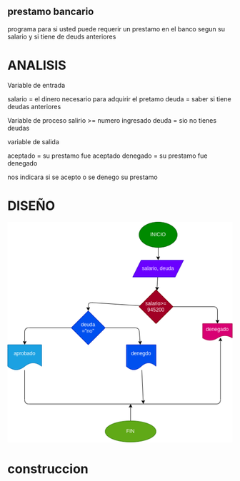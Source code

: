 ## prestamo bancario
programa para si usted puede requerir un prestamo en el banco segun su salario y si tiene de deuds anteriores 

# ANALISIS
Variable de entrada

salario = el dinero necesario para adquirir el pretamo
deuda = saber si tiene deudas anteriores

Variable de proceso 
salirio >= numero ingresado
deuda = sio no tienes deudas 

variable de salida

aceptado = su prestamo fue aceptado 
denegado = su prestamo fue denegado

nos indicara si se acepto o se denego su prestamo 

# DISEÑO

![Diagrama de flijo](diagrama.png "diagrama de flujo")

# construccion 
